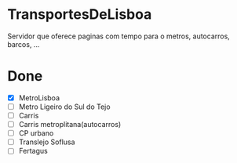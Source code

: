 # TransportesDeLisboa
Servidor que oferece paginas com tempo para o metros, autocarros, barcos, ...

# Done
- [X] MetroLisboa
- [ ] Metro Ligeiro do Sul do Tejo
- [ ] Carris
- [ ] Carris metroplitana(autocarros)
- [ ] CP urbano
- [ ] Translejo Soflusa
- [ ] Fertagus
